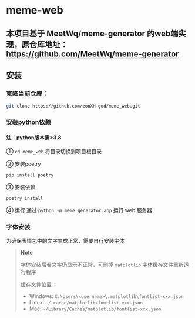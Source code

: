 # meme-web
## 本项目基于 MeetWq/meme-generator 的web端实现，原仓库地址：https://github.com/MeetWq/meme-generator

## 安装
### 克隆当前仓库：
```bash
git clone https://github.com/zouXH-god/meme_web.git
```
### 安装python依赖
#### 注：python版本需>3.8

① `cd meme_web` 将目录切换到项目根目录

② 安装poetry
```bash
pip install poetry
```

③ 安装依赖
```bash
poetry install
```
④ 运行
通过 `python -m meme_generator.app` 运行 web 服务器


### 字体安装

为确保表情包中的文字生成正常，需要自行安装字体

> **Note**
>
> 字体安装后若文字仍显示不正常，可删掉 `matplotlib` 字体缓存文件重新运行程序
>
> 缓存文件位置：
> - Windows: `C:\Users\<username>\.matplotlib\fontlist-xxx.json`
> - Linux: `~/.cache/matplotlib/fontlist-xxx.json`
> - Mac: `~/Library/Caches/matplotlib/fontlist-xxx.json`
